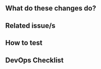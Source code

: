 <!-- Title Annotations:

  WIP: work in progress
  🐛    Fix a bug.
  ✨    Introduce new features.
  🎨    Enhance existing feature.
  ♻️    Refactor code.
  🚑️    Critical hotfix.
  ⚗️    Perform experiments.
  ⬆️    Upgrade dependencies.
  📝    Add or update documentation.
  🔨    Add or update development scripts.
  🔒️    Fix security issues.
  ⚠️    Changes in ops configuration etc. are required before deploying. 
        [ Please add a link to the associated ops-issue or PR, such as in https://github.com/ITISFoundation/osparc-ops-environments or https://git.speag.com/oSparc/osparc-infra ]
  🗃️    Database table changed (relevant for devops).


or from https://gitmoji.dev/
-->

## What do these changes do?



## Related issue/s

<!-- Link pull request to an issue
  SEE https://docs.github.com/en/issues/tracking-your-work-with-issues/linking-a-pull-request-to-an-issue

- resolves ITISFoundation/osparc-issues#428
- fixes #26
-->


## How to test

<!-- Give REVIEWERS some hits or code snippets on how could this be tested -->

## DevOps Checklist
<!--

Some checks that might help your code run stable on production, and help devops assess criticality.

Modified from https://oschvr.com/posts/what-id-like-as-sre/


- How can DevOps check the health of the service ?
- How can DevOps safely and gracefully restart the service ?
- How and why would this code fail ?
- What kind of metrics are you exposing ?
- Is there any documentation/design specification for the service ?
- How (e.g. through which loglines) can DevOps detect unexpected situations that require escalation to human ?
- What are the resource limitations (CPU, RAM) expected for this service ?
- Are all relevant variables documented and adjustable via environment variables (i.e. no hardcoded magic numbers) ?
-->
